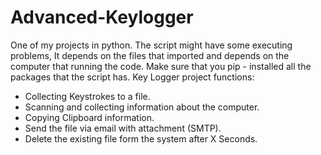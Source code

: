 # Advanced-Keylogger
One of my projects in python.
The script might have some executing problems, It depends on the files that imported and depends on the computer that running the code.
Make sure that you pip - installed all the packages that the script has.
Key Logger project functions:
* Collecting Keystrokes to a file.
* Scanning and collecting information about the computer.
* Copying Clipboard information.
* Send the file via email with attachment (SMTP).
* Delete the existing file form the system after X Seconds.
